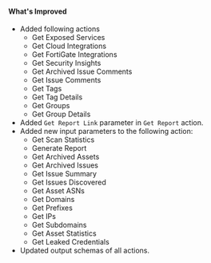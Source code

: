 #### What's Improved
- Added following actions
  - Get Exposed Services
  - Get Cloud Integrations
  - Get FortiGate Integrations
  - Get Security Insights
  - Get Archived Issue Comments
  - Get Issue Comments
  - Get Tags
  - Get Tag Details
  - Get Groups
  - Get Group Details
- Added `Get Report Link` parameter in `Get Report` action.
- Added new input parameters to the following action:
  - Get Scan Statistics
  - Generate Report
  - Get Archived Assets
  - Get Archived Issues
  - Get Issue Summary
  - Get Issues Discovered
  - Get Asset ASNs
  - Get Domains
  - Get Prefixes
  - Get IPs
  - Get Subdomains
  - Get Asset Statistics
  - Get Leaked Credentials
- Updated output schemas of all actions.